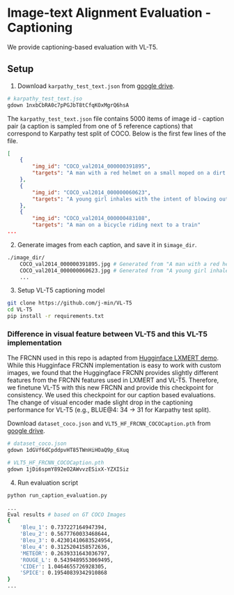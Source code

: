 # Image-text Alignment Evaluation - Captioning

We provide captioning-based evaluation with VL-T5.


## Setup

1) Download `karpathy_test_text.json` from [google drive](https://drive.google.com/drive/folders/1sjRYjZUISdLgawlciU08OGiuxz3QfDWB).


```bash
# karpathy_test_text.jso
gdown 1nxbCbRA0c7pPGJbT8tCfqKOxMgrQ6hsA
```

The `karpathy_test_text.json` file contains 5000 items of image id - caption pair (a caption is sampled from one of 5 reference captions) that correspond to Karpathy test split of COCO. Below is the first few lines of the file.

```json
[
    {
        "img_id": "COCO_val2014_000000391895",
        "targets": "A man with a red helmet on a small moped on a dirt road."
    },
    {
        "img_id": "COCO_val2014_000000060623",
        "targets": "A young girl inhales with the intent of blowing out a candle."
    },
    {
        "img_id": "COCO_val2014_000000483108",
        "targets": "A man on a bicycle riding next to a train"
...
```

2) Generate images from each caption, and save it in `$image_dir`.

```bash
./image_dir/
    COCO_val2014_000000391895.jpg # Generated from "A man with a red helmet on a small moped on a dirt road."
    COCO_val2014_000000060623.jpg # Generated from "A young girl inhales with the intent of blowing out a candle."
    ...
```

3) Setup VL-T5 captioning model

```bash
git clone https://github.com/j-min/VL-T5
cd VL-T5
pip install -r requirements.txt
```

### Difference in visual feature between VL-T5 and this VL-T5 implementation
The FRCNN used in this repo is adapted from [Hugginface LXMERT demo](https://github.com/huggingface/transformers/tree/main/examples/research_projects/lxmert).
While this Hugginface FRCNN implementation is easy to work with custom images, we found that the Huggingface FRCNN provides slightly different features from the FRCNN features used in LXMERT and VL-T5.
Therefore, we finetune VL-T5 with this new FRCNN and provide this checkpoint for consistency. We used this checkpoint for our caption based evaluations.
The change of visual encoder made slight drop in the captioning performance for VL-T5 (e.g., BLUE@4: 34 -> 31 for Karpathy test split).

Download `dataset_coco.json` and `VLT5_HF_FRCNN_COCOCaption.pth` from [google drive](https://drive.google.com/drive/folders/1sjRYjZUISdLgawlciU08OGiuxz3QfDWB).


```bash
# dataset_coco.json
gdown 1dGVf6dCpddpvHT85TWnHiHOaQ9p_6Xuq

# VLT5_HF_FRCNN_COCOCaption.pth
gdown 1jDi6spmY892eO2AWvvzESixX-YZXISiz
```

4) Run evaluation script
```bash
python run_caption_evaluation.py

...
Eval results # based on GT COCO Images
{
    'Bleu_1': 0.737227164947394,
    'Bleu_2': 0.5677760033468644,
    'Bleu_3': 0.42301410683524954,
    'Bleu_4': 0.3125204158572636,
    'METEOR': 0.2639331643036797,
    'ROUGE_L': 0.5439489553069495,
    'CIDEr': 1.0464655726928305,
    'SPICE': 0.19540839342910868
}
...
```
